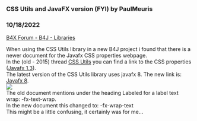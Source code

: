 ### CSS Utils and JavaFX version (FYI) by PaulMeuris
### 10/18/2022
[B4X Forum - B4J - Libraries](https://www.b4x.com/android/forum/threads/143591/)

When using the CSS Utils library in a new B4J project i found that there is a newer document for the Javafx CSS properties webpage.  
In the (old - 2015) thread [CSS Utils](https://www.b4x.com/android/forum/threads/class-css-utils.61824/) you can find a link to the CSS properties ([Javafx 1.3](https://docs.oracle.com/cd/E17802_01/javafx/javafx/1.3/docs/api/javafx.scene/doc-files/cssref.html)).  
The latest version of the CSS Utils library uses javafx 8. The new link is: [Javafx 8](https://docs.oracle.com/javase/8/javafx/api/javafx/scene/doc-files/cssref.html#labeled).  
![](https://www.b4x.com/android/forum/attachments/134941)  
The old document mentions under the heading Labeled for a label text wrap: -fx-text-wrap.  
In the new document this changed to: -fx-wrap-text  
This might be a little confusing, it certainly was for me…